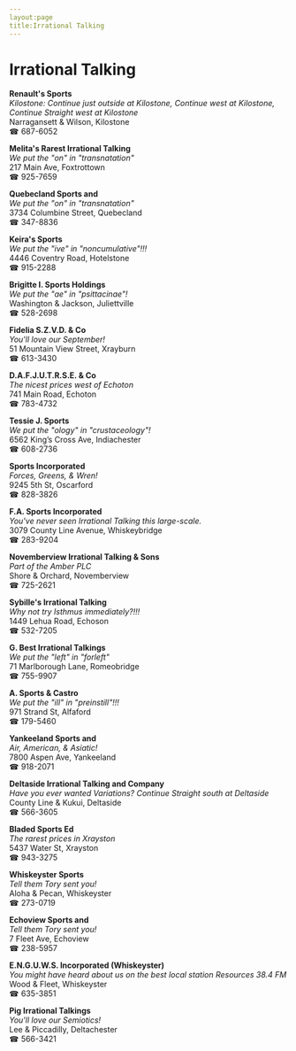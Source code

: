 ```yaml
---
layout:page
title:Irrational Talking
---
```

# Irrational Talking

**Renault's Sports**  
_Kilostone: Continue just outside at Kilostone, Continue west at Kilostone, Continue Straight west at Kilostone_  
Narragansett & Wilson, Kilostone  
☎ 687-6052



**Melita's Rarest Irrational Talking**  
_We put the "on" in "transnatation"_  
217 Main Ave, Foxtrottown  
☎ 925-7659



**Quebecland Sports and**  
_We put the "on" in "transnatation"_  
3734 Columbine Street, Quebecland  
☎ 347-8836



**Keira's Sports**  
_We put the "ive" in "noncumulative"!!!_  
4446 Coventry Road, Hotelstone  
☎ 915-2288



**Brigitte I. Sports Holdings**  
_We put the "ae" in "psittacinae"!_  
Washington & Jackson, Juliettville  
☎ 528-2698



**Fidelia S.Z.V.D. & Co**  
_You'll love our September!_  
51 Mountain View Street, Xrayburn  
☎ 613-3430



**D.A.F.J.U.T.R.S.E. & Co**  
_The nicest prices west of Echoton_  
741 Main Road, Echoton  
☎ 783-4732



**Tessie J. Sports**  
_We put the "ology" in "crustaceology"!_  
6562 King’s Cross Ave, Indiachester  
☎ 608-2736



**Sports Incorporated**  
_Forces, Greens, & Wren!_  
9245 5th St, Oscarford  
☎ 828-3826



**F.A. Sports Incorporated**  
_You've never seen Irrational Talking this large-scale._  
3079 County Line Avenue, Whiskeybridge  
☎ 283-9204



**Novemberview Irrational Talking & Sons**  
_Part of the Amber PLC_  
Shore & Orchard, Novemberview  
☎ 725-2621



**Sybille's Irrational Talking**  
_Why not try Isthmus immediately?!!!_  
1449 Lehua Road, Echoson  
☎ 532-7205



**G. Best Irrational Talkings**  
_We put the "left" in "forleft"_  
71 Marlborough Lane, Romeobridge  
☎ 755-9907



**A. Sports & Castro**  
_We put the "ill" in "preinstill"!!!_  
971 Strand St, Alfaford  
☎ 179-5460



**Yankeeland Sports and**  
_Air, American, & Asiatic!_  
7800 Aspen Ave, Yankeeland  
☎ 918-2071



**Deltaside Irrational Talking and Company**  
_Have you ever wanted Variations? 
Continue Straight south at Deltaside_  
County Line & Kukui, Deltaside  
☎ 566-3605



**Bladed Sports Ed**  
_The rarest prices in Xrayston_  
5437 Water St, Xrayston  
☎ 943-3275



**Whiskeyster Sports**  
_Tell them Tory sent you!_  
Aloha & Pecan, Whiskeyster  
☎ 273-0719



**Echoview Sports and**  
_Tell them Tory sent you!_  
7 Fleet Ave, Echoview  
☎ 238-5957



**E.N.G.U.W.S. Incorporated (Whiskeyster)**  
_You might have heard about us on the best local station Resources 38.4 FM_  
Wood & Fleet, Whiskeyster  
☎ 635-3851



**Pig Irrational Talkings**  
_You'll love our Semiotics!_  
Lee & Piccadilly, Deltachester  
☎ 566-3421



